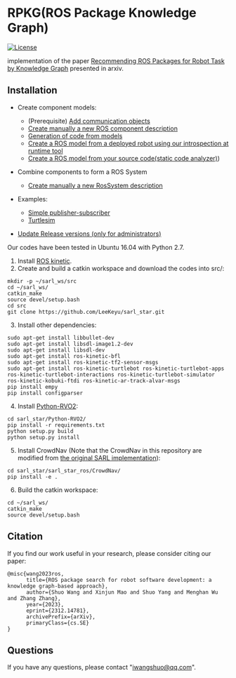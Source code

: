 # RPKG(ROS Package Knowledge Graph)

[![License](https://img.shields.io/badge/License-Apache_2.0-blue.svg)](https://opensource.org/licenses/Apache-2.0)


implementation of the paper [Recommending ROS Packages for Robot Task by Knowledge Graph](https://arxiv.org/abs/2312.14781) presented in arxiv. 





## Installation


- Create component models:
  - (Prerequisite) [Add communication objects](docu/NewCommunicationObjects.md)
  - [Create manually a new ROS component description](docu/RosModelDescription.md)
  - [Generation of code from models](https://github.com/CoreSenseEU/rossdl#usage)
  - [Create a ROS model from a deployed robot using our introspection at runtime tool](docu/IntrospectionNode.md)
  - [Create a ROS model from your source code(static code analyzer)](docu/NewRosModel.md))

- Combine components to form a ROS System
  - [Create manually a new RosSystem description](docu/RosSystemModelDescription.md)
  
- Examples:
  - [Simple publisher-subscriber](docu/Example_PubSub.md)
  - [Turtlesim](docu/Example_Turtlesim.md)

- [Update Release versions (only for administrators)](docu/Release.md)

Our codes have been tested in Ubuntu 16.04 with Python 2.7. 
1. Install [ROS kinetic](http://wiki.ros.org/kinetic/Installation/Ubuntu).
2. Create and build a catkin workspace and download the codes into src/:
```
mkdir -p ~/sarl_ws/src
cd ~/sarl_ws/
catkin_make
source devel/setup.bash
cd src
git clone https://github.com/LeeKeyu/sarl_star.git
```
3. Install other dependencies:

```
sudo apt-get install libbullet-dev
sudo apt-get install libsdl-image1.2-dev
sudo apt-get install libsdl-dev
sudo apt-get install ros-kinetic-bfl
sudo apt-get install ros-kinetic-tf2-sensor-msgs
sudo apt-get install ros-kinetic-turtlebot ros-kinetic-turtlebot-apps ros-kinetic-turtlebot-interactions ros-kinetic-turtlebot-simulator ros-kinetic-kobuki-ftdi ros-kinetic-ar-track-alvar-msgs
pip install empy
pip install configparser
```
4. Install [Python-RVO2](https://github.com/sybrenstuvel/Python-RVO2):

```
cd sarl_star/Python-RVO2/
pip install -r requirements.txt
python setup.py build
python setup.py install
```
5. Install CrowdNav (Note that the CrowdNav in this repository are modified from [the original SARL implementation](https://github.com/vita-epfl/CrowdNav)):

```
cd sarl_star/sarl_star_ros/CrowdNav/
pip install -e .
```

6. Build the catkin workspace:

```
cd ~/sarl_ws/
catkin_make
source devel/setup.bash
```



## Citation
If you find our work useful in your research, please consider citing our paper:
```
@misc{wang2023ros,
      title={ROS package search for robot software development: a knowledge graph-based approach}, 
      author={Shuo Wang and Xinjun Mao and Shuo Yang and Menghan Wu and Zhang Zhang},
      year={2023},
      eprint={2312.14781},
      archivePrefix={arXiv},
      primaryClass={cs.SE}
}
```
## Questions

If you have any questions, please contact "iwangshuo@qq.com".


